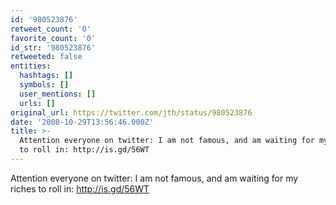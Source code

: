 ```yaml
---
id: '980523876'
retweet_count: '0'
favorite_count: '0'
id_str: '980523876'
retweeted: false
entities:
  hashtags: []
  symbols: []
  user_mentions: []
  urls: []
original_url: https://twitter.com/jth/status/980523876
date: '2008-10-29T13:56:46.000Z'
title: >-
  Attention everyone on twitter: I am not famous, and am waiting for my riches
  to roll in: http://is.gd/56WT
---
```


Attention everyone on twitter: I am not famous, and am waiting for my riches to roll in: http://is.gd/56WT